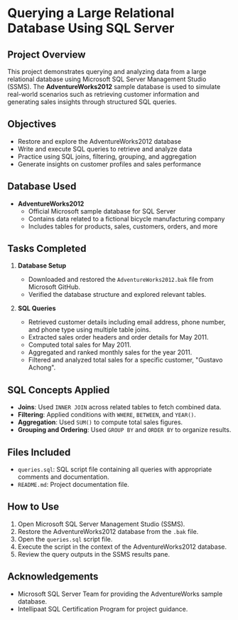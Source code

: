 # Querying a Large Relational Database Using SQL Server

## Project Overview

This project demonstrates querying and analyzing data from a large relational database using Microsoft SQL Server Management Studio (SSMS). The **AdventureWorks2012** sample database is used to simulate real-world scenarios such as retrieving customer information and generating sales insights through structured SQL queries.

## Objectives

- Restore and explore the AdventureWorks2012 database
- Write and execute SQL queries to retrieve and analyze data
- Practice using SQL joins, filtering, grouping, and aggregation
- Generate insights on customer profiles and sales performance

## Database Used

- **AdventureWorks2012**
  - Official Microsoft sample database for SQL Server
  - Contains data related to a fictional bicycle manufacturing company
  - Includes tables for products, sales, customers, orders, and more

## Tasks Completed

1. **Database Setup**
   - Downloaded and restored the `AdventureWorks2012.bak` file from Microsoft GitHub.
   - Verified the database structure and explored relevant tables.

2. **SQL Queries**
   - Retrieved customer details including email address, phone number, and phone type using multiple table joins.
   - Extracted sales order headers and order details for May 2011.
   - Computed total sales for May 2011.
   - Aggregated and ranked monthly sales for the year 2011.
   - Filtered and analyzed total sales for a specific customer, "Gustavo Achong".

## SQL Concepts Applied

- **Joins**: Used `INNER JOIN` across related tables to fetch combined data.
- **Filtering**: Applied conditions with `WHERE`, `BETWEEN`, and `YEAR()`.
- **Aggregation**: Used `SUM()` to compute total sales figures.
- **Grouping and Ordering**: Used `GROUP BY` and `ORDER BY` to organize results.

## Files Included

- `queries.sql`: SQL script file containing all queries with appropriate comments and documentation.
- `README.md`: Project documentation file.

## How to Use

1. Open Microsoft SQL Server Management Studio (SSMS).
2. Restore the AdventureWorks2012 database from the `.bak` file.
3. Open the `queries.sql` script file.
4. Execute the script in the context of the AdventureWorks2012 database.
5. Review the query outputs in the SSMS results pane.

## Acknowledgements

- Microsoft SQL Server Team for providing the AdventureWorks sample database.
- Intellipaat SQL Certification Program for project guidance.
